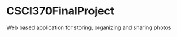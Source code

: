 CSCI370FinalProject
===================

Web based application for storing, organizing and sharing photos